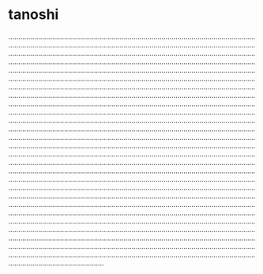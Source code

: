 # tanoshi
....................................................................................................................................................................................................................................................................................................................................................................................................................................................................................................................................................................................................................................................................................................................................................................................................................................................................................................................................................................................................................................................................................................................................................................................................................................................................................................................................................................................................................................................................................................................................................................................................................................................................................................................................................................................................................................................................................................................................................................................................................................................................................................................................................................................................................................................................................................................................................................................................................................................................................................................................................................................................................................................................................................................................................................................................................................................................................................................................................................................................................................................................................................................................................................................................................................................................................................................................................................................................................................................................................................................................